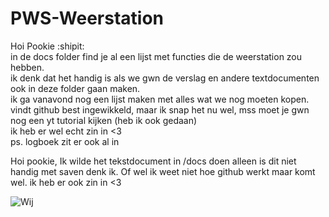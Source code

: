 # PWS-Weerstation
Hoi Pookie :shipit:  
in de docs folder find je al een lijst met functies die de weerstation zou hebben.  
ik denk dat het handig is als we gwn de verslag en andere textdocumenten ook in deze folder gaan maken.  
ik ga vanavond nog een lijst maken met alles wat we nog moeten kopen.  
vindt github best ingewikkeld, maar ik snap het nu wel, mss moet je gwn nog een yt tutorial kijken (heb ik ook gedaan)  
ik heb er wel echt zin in <3  
ps. logboek zit er ook al in


Hoi pookie,
Ik wilde het tekstdocument in /docs doen alleen is dit niet handig met saven denk ik.
Of wel ik weet niet hoe github werkt maar komt wel.
ik heb er ook zin in <3

<!--Hier zijn wij (heel haard aan het werken):--> 
![Wij](https://preview.redd.it/stop-resisting-v0-gwulutg376te1.png?width=640&crop=smart&auto=webp&s=0ff3f3a372b76859a596438dfe92658fe315b103)
